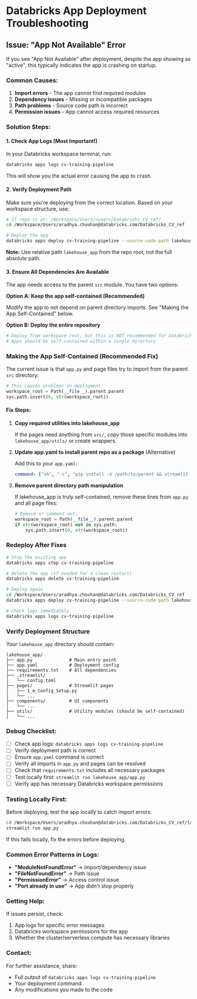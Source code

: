# Databricks App Deployment Troubleshooting

## Issue: "App Not Available" Error

If you see "App Not Available" after deployment, despite the app showing as "active", this typically indicates the app is crashing on startup.

### Common Causes:

1. **Import errors** - The app cannot find required modules
2. **Dependency issues** - Missing or incompatible packages
3. **Path problems** - Source code path is incorrect
4. **Permission issues** - App cannot access required resources

### Solution Steps:

#### 1. Check App Logs (Most Important!)

In your Databricks workspace terminal, run:
```bash
databricks apps logs cv-training-pipeline
```

This will show you the actual error causing the app to crash.

#### 2. Verify Deployment Path

Make sure you're deploying from the correct location. Based on your workspace structure, use:

```bash
# If repo is at: /Workspace/Users/<user>/Databricks_CV_ref/
cd /Workspace/Users/aradhya.chouhan@databricks.com/Databricks_CV_ref

# Deploy the app
databricks apps deploy cv-training-pipeline --source-code-path lakehouse_app
```

**Note:** Use relative path `lakehouse_app` from the repo root, not the full absolute path.

#### 3. Ensure All Dependencies Are Available

The app needs access to the parent `src` module. You have two options:

**Option A: Keep the app self-contained (Recommended)**

Modify the app to not depend on parent directory imports. See "Making the App Self-Contained" below.

**Option B: Deploy the entire repository**

```bash
# Deploy from workspace root, but this is NOT recommended for Databricks Apps
# Apps should be self-contained within a single directory
```

### Making the App Self-Contained (Recommended Fix)

The current issue is that `app.py` and page files try to import from the parent `src` directory:

```python
# This causes problems in deployment:
workspace_root = Path(__file__).parent.parent
sys.path.insert(0, str(workspace_root))
```

#### Fix Steps:

1. **Copy required utilities into lakehouse_app**
   
   If the pages need anything from `src/`, copy those specific modules into `lakehouse_app/utils/` or create wrappers.

2. **Update app.yaml to install parent repo as a package** (Alternative)
   
   Add this to your `app.yaml`:
   ```yaml
   command: ["sh", "-c", "pip install -e /path/to/parent && streamlit run app.py --server.port 8080 --server.address 0.0.0.0"]
   ```

3. **Remove parent directory path manipulation**
   
   If lakehouse_app is truly self-contained, remove these lines from `app.py` and all page files:
   ```python
   # Remove or comment out:
   workspace_root = Path(__file__).parent.parent
   if str(workspace_root) not in sys.path:
       sys.path.insert(0, str(workspace_root))
   ```

### Redeploy After Fixes

```bash
# Stop the existing app
databricks apps stop cv-training-pipeline

# Delete the app (if needed for a clean restart)
databricks apps delete cv-training-pipeline

# Deploy again
cd /Workspace/Users/aradhya.chouhan@databricks.com/Databricks_CV_ref
databricks apps deploy cv-training-pipeline --source-code-path lakehouse_app

# Check logs immediately
databricks apps logs cv-training-pipeline
```

### Verify Deployment Structure

Your `lakehouse_app` directory should contain:
```
lakehouse_app/
├── app.py              # Main entry point
├── app.yaml            # Deployment config
├── requirements.txt    # All dependencies
├── .streamlit/
│   └── config.toml
├── pages/              # Streamlit pages
│   ├── 1_⚙️_Config_Setup.py
│   └── ...
├── components/         # UI components
│   └── ...
├── utils/              # Utility modules (should be self-contained)
│   └── ...
```

### Debug Checklist:

- [ ] Check app logs: `databricks apps logs cv-training-pipeline`
- [ ] Verify deployment path is correct
- [ ] Ensure `app.yaml` command is correct
- [ ] Verify all imports in `app.py` and pages can be resolved
- [ ] Check that `requirements.txt` includes all necessary packages
- [ ] Test locally first: `streamlit run lakehouse_app/app.py`
- [ ] Verify app has necessary Databricks workspace permissions

### Testing Locally First:

Before deploying, test the app locally to catch import errors:

```bash
cd /Workspace/Users/aradhya.chouhan@databricks.com/Databricks_CV_ref/lakehouse_app
streamlit run app.py
```

If this fails locally, fix the errors before deploying.

### Common Error Patterns in Logs:

- **"ModuleNotFoundError"** → Import/dependency issue
- **"FileNotFoundError"** → Path issue
- **"PermissionError"** → Access control issue  
- **"Port already in use"** → App didn't stop properly

### Getting Help:

If issues persist, check:
1. App logs for specific error messages
2. Databricks workspace permissions for the app
3. Whether the cluster/serverless compute has necessary libraries

### Contact:

For further assistance, share:
- Full output of `databricks apps logs cv-training-pipeline`
- Your deployment command
- Any modifications you made to the code

